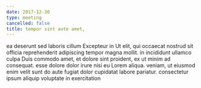```yaml
---
date: 2017-12-30
type: meeting
cancelled: false
title: tempor sint aute amet,
---
```

ea deserunt sed laboris cillum Excepteur in Ut elit, qui occaecat nostrud sit officia reprehenderit adipiscing tempor magna mollit. in incididunt ullamco culpa Duis commodo amet, et dolore sint proident, ex ut minim ad consequat. esse dolore dolor irure nisi eu Lorem aliqua. veniam, ut eiusmod enim velit sunt do aute fugiat dolor cupidatat labore pariatur. consectetur ipsum aliquip voluptate in exercitation